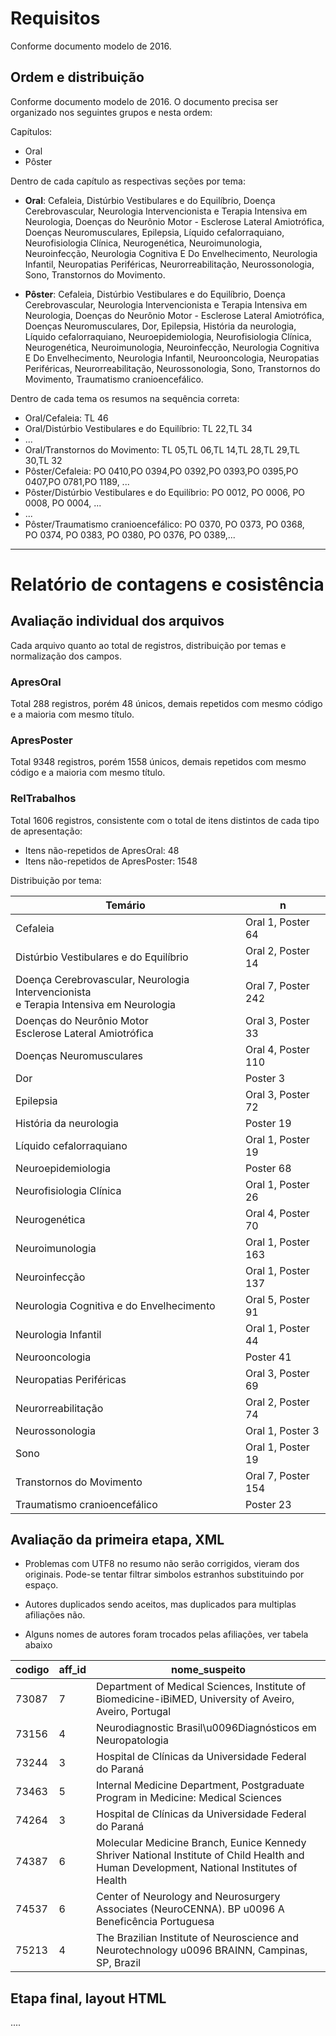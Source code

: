 
# Requisitos
Conforme documento modelo de 2016.

## Ordem e distribuição

Conforme documento modelo de 2016. O documento precisa ser organizado nos seguintes grupos e nesta ordem:

Capítulos:
* Oral
* Pôster

Dentro de cada capítulo as respectivas seções por tema:

* **Oral**: Cefaleia, Distúrbio Vestibulares e do Equilíbrio, Doença Cerebrovascular, Neurologia Intervencionista e Terapia Intensiva em Neurologia, Doenças do Neurônio Motor - Esclerose Lateral Amiotrófica, Doenças Neuromusculares, Epilepsia, Líquido cefalorraquiano, Neurofisiologia Clínica, Neurogenética, Neuroimunologia, Neuroinfecção, Neurologia Cognitiva E Do Envelhecimento, Neurologia Infantil, Neuropatias Periféricas, Neurorreabilitação, Neurossonologia, Sono, Transtornos do Movimento.

* **Pôster**: Cefaleia, Distúrbio Vestibulares e do Equilíbrio, Doença Cerebrovascular, Neurologia Intervencionista e Terapia Intensiva em Neurologia, Doenças do Neurônio Motor - Esclerose Lateral Amiotrófica, Doenças Neuromusculares, Dor, Epilepsia, História da neurologia, Líquido cefalorraquiano, Neuroepidemiologia, Neurofisiologia Clínica, Neurogenética, Neuroimunologia, Neuroinfecção, Neurologia Cognitiva E Do Envelhecimento, Neurologia Infantil, Neurooncologia, Neuropatias Periféricas, Neurorreabilitação, Neurossonologia, Sono, Transtornos do Movimento, Traumatismo cranioencefálico.

Dentro de cada tema os resumos na sequência correta:

* Oral/Cefaleia: TL 46
* Oral/Distúrbio Vestibulares e do Equilíbrio: TL 22,TL 34
* ...
* Oral/Transtornos do Movimento: TL 05,TL 06,TL 14,TL 28,TL 29,TL 30,TL 32
* Pôster/Cefaleia: PO 0410,PO 0394,PO 0392,PO 0393,PO 0395,PO 0407,PO 0781,PO 1189, ...
* Pôster/Distúrbio Vestibulares e do Equilíbrio: PO 0012, PO 0006, PO 0008, PO 0004, ...
* ...
* Pôster/Traumatismo cranioencefálico: PO 0370, PO 0373, PO 0368, PO 0374, PO 0383, PO 0380, PO 0376, PO 0389,...

-----

# Relatório de contagens e cosistência

## Avaliação individual dos arquivos
Cada arquivo quanto ao total de registros, distribuição por temas e normalização dos campos.

### ApresOral
Total  288 registros, porém 48 únicos, demais repetidos com mesmo código e a maioria com mesmo título.

### ApresPoster
Total  9348 registros, porém 1558 únicos, demais repetidos com mesmo código e a maioria com mesmo título.

### RelTrabalhos

Total  1606 registros, consistente com o total de itens distintos de cada tipo de apresentação:

* Itens não-repetidos de ApresOral: 48
* Itens não-repetidos de ApresPoster: 1548

Distribuição por tema:

Temário                                        |  n   
-----------------------------------------------|------
Cefaleia                                                                              | Oral 1, Poster 64
Distúrbio Vestibulares e do Equilíbrio                                                | Oral 2, Poster 14
Doença Cerebrovascular, Neurologia Intervencionista <br/>e Terapia Intensiva em Neurologia | Oral 7, Poster 242
Doenças do Neurônio Motor <br/> Esclerose Lateral Amiotrófica                        | Oral 3, Poster 33
Doenças Neuromusculares                                                               | Oral 4, Poster 110
Dor                                                                                   | Poster 3
Epilepsia                                                                             | Oral 3, Poster 72
História da neurologia                                                                | Poster 19
Líquido cefalorraquiano                                                               | Oral 1, Poster 19
Neuroepidemiologia                                                                    | Poster 68
Neurofisiologia Clínica                                                               | Oral 1, Poster 26
Neurogenética                                                                         | Oral 4, Poster 70
Neuroimunologia                                                                       | Oral 1, Poster 163
Neuroinfecção                                                                         | Oral 1, Poster 137
Neurologia Cognitiva e do Envelhecimento                                              | Oral 5, Poster 91
Neurologia Infantil                                                                   | Oral 1, Poster 44
Neurooncologia                                                                        | Poster 41
Neuropatias Periféricas                                                               | Oral 3, Poster 69
Neurorreabilitação                                                                    | Oral 2, Poster 74
Neurossonologia                                                                       | Oral 1, Poster 3
Sono                                                                                  | Oral 1, Poster 19
Transtornos do Movimento                                                              | Oral 7, Poster 154
Traumatismo cranioencefálico                                                          | Poster 23
<!--
scripts dos resultados acima:

select  count(*)  n, count(distinct codigo) n_unicos from neuro.ApresOral;
select  count(*)  n, count(distinct codigo) n_unicos from neuro.apresposter;

SELECT count(distinct codigo) from neuro.reltrabalhos where codigo IN (select codigo from neuro.apresoral); 48

SELECT temario, array_to_string(array_agg(tipo||' '||n),', ') n
FROM (
  SELECT rr.temario, CASE
     WHEN rr.codigo IN (select a.codigo from neuro.apresoral a where a.codigo=rr.codigo) THEN 'Oral' ELSE 'Poster' END tipo,
     count(*) n
  FROM neuro.reltrabalhos rr group by 1,2 order by 1
) t group by 1;
-->

## Avaliação da primeira etapa, XML

* Problemas com UTF8 no resumo não serão corrigidos, vieram dos originais. Pode-se tentar filtrar simbolos estranhos substituindo por espaço.

* Autores duplicados sendo aceitos, mas duplicados para multiplas afiliações não.

* Alguns nomes de autores foram trocados pelas afiliações, ver tabela abaixo

codigo | aff_id |nome_suspeito       
--------|--------|---------------
73087 |      7 | Department of Medical Sciences, Institute of Biomedicine-iBiMED, University of Aveiro, Aveiro, Portugal                                   |
73156 |      4 | Neurodiagnostic Brasil\u0096Diagnósticos em Neuropatologia                                                                                |
73244 |      3 | Hospital de Clínicas da Universidade Federal do Paraná                                                                                    |
73463 |      5 | Internal Medicine Department, Postgraduate Program in Medicine: Medical Sciences                                                          |
74264 |      3 | Hospital de Clínicas da Universidade Federal do Paraná                                                                                    |
74387 |      6 | Molecular Medicine Branch, Eunice Kennedy Shriver National Institute of Child Health and Human Development, National Institutes of Health |
74537 |      6 | Center of Neurology and Neurosurgery Associates (NeuroCENNA). BP u0096 A Beneficência Portuguesa                                         |
75213 |      4 | The Brazilian Institute of Neuroscience and Neurotechnology u0096 BRAINN, Campinas, SP, Brazil                                           |

## Etapa final, layout HTML

....
